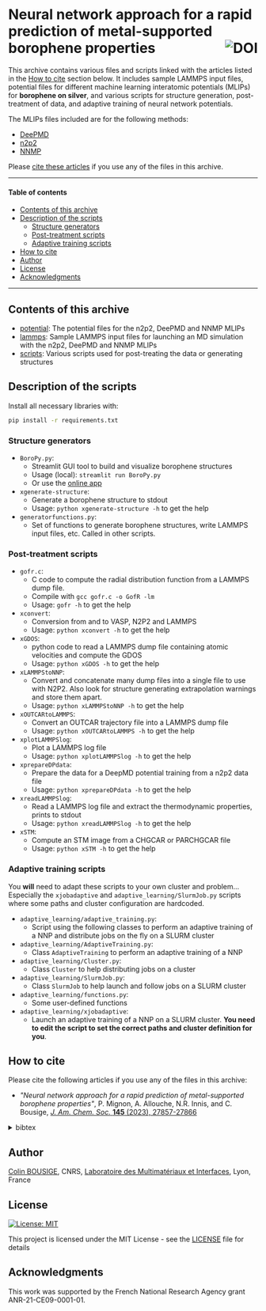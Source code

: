 # Neural network approach for a rapid prediction of metal-supported borophene properties <a href="https://zenodo.org/badge/latestdoi/698260056"><img src="https://zenodo.org/badge/698260056.svg" alt="DOI" align="right"></a>

This archive contains various files and scripts linked with the articles listed in the [How to cite](#how-to-cite) section below. It includes sample LAMMPS input files, potential files for different machine learning interatomic potentials (MLIPs) for **borophene on silver**, and various scripts for structure generation, post-treatment of data, and adaptive training of neural network potentials.

The MLIPs files included are for the following methods:
- [DeePMD](https://github.com/deepmodeling/deepmd-kit)
- [n2p2](https://github.com/compPhysVienna/n2p2/)
- [NNMP](https://github.com/allouchear/NNMP-Pot)

Please [cite these articles](#how-to-cite) if you use any of the files in this archive.

----

#### Table of contents

- [Contents of this archive](#contents-of-this-archive)
- [Description of the scripts](#description-of-the-scripts)
  - [Structure generators](#structure-generators)
  - [Post-treatment scripts](#post-treatment-scripts)
  - [Adaptive training scripts](#adaptive-training-scripts)
- [How to cite](#how-to-cite)
- [Author](#author)
- [License](#license)
- [Acknowledgments](#acknowledgments)

----

## Contents of this archive

- [potential](https://github.com/colinbousige/BoroML/tree/main/potential): The potential files for the n2p2, DeePMD and NNMP MLIPs
- [lammps](https://github.com/colinbousige/BoroML/tree/main/lammps): Sample LAMMPS input files for launching an MD simulation with the n2p2, DeePMD and NNMP MLIPs
- [scripts](https://github.com/colinbousige/BoroML/tree/main/scripts): Various scripts used for post-treating the data or generating structures

## Description of the scripts

Install all necessary libraries with:

```bash
pip install -r requirements.txt
```

### Structure generators

- `BoroPy.py`:
  - Streamlit GUI tool to build and visualize borophene structures
  - Usage (local): `streamlit run BoroPy.py`
  - Or use the [online app](https://boroml.streamlit.app/)
- `xgenerate-structure`:
  - Generate a borophene structure to stdout
  - Usage: `python xgenerate-structure -h` to get the help
- `generatorfunctions.py`:
  - Set of functions to generate borophene structures, write LAMMPS input files, etc. Called in other scripts.

### Post-treatment scripts

- `gofr.c`:
  - C code to compute the radial distribution function from a LAMMPS dump file.
  - Compile with `gcc gofr.c -o GofR -lm`
  - Usage: `gofr -h` to get the help
- `xconvert`:
  - Conversion from and to VASP, N2P2 and LAMMPS
  - Usage: `python xconvert -h` to get the help
- `xGDOS`:
  - python code to read a LAMMPS dump file containing atomic velocities and compute the GDOS
  - Usage: `python xGDOS -h` to get the help
- `xLAMMPStoNNP`:
  - Convert and concatenate many dump files into a single file to use with N2P2. Also look for structure generating extrapolation warnings and store them apart.
  - Usage: `python xLAMMPStoNNP -h` to get the help
- `xOUTCARtoLAMMPS`:
  - Convert an OUTCAR trajectory file into a LAMMPS dump file
  - Usage: `python xOUTCARtoLAMMPS -h` to get the help
- `xplotLAMMPSlog`:
  - Plot a LAMMPS log file
  - Usage: `python xplotLAMMPSlog -h` to get the help
- `xprepareDPdata`:
  - Prepare the data for a DeepMD potential training from a n2p2 data file
  - Usage: `python xprepareDPdata -h` to get the help
- `xreadLAMMPSlog`:
  - Read a LAMMPS log file and extract the thermodynamic properties, prints to stdout
  - Usage: `python xreadLAMMPSlog -h` to get the help
- `xSTM`:
  - Compute an STM image from a CHGCAR or PARCHGCAR file
  - Usage: `python xSTM -h` to get the help

### Adaptive training scripts

You **will** need to adapt these scripts to your own cluster and problem...
Especially the `xjobadaptive` and `adaptive_learning/SlurmJob.py` scripts where some paths and cluster configuration are hardcoded.

- `adaptive_learning/adaptive_training.py`:
  - Script using the following classes to perform an adaptive training of a NNP and distribute jobs on the fly on a SLURM cluster
- `adaptive_learning/AdaptiveTraining.py`:
  - Class `AdaptiveTraining` to perform an adaptive training of a NNP
- `adaptive_learning/Cluster.py`:
  - Class `Cluster` to help distributing jobs on a cluster
- `adaptive_learning/SlurmJob.py`:
  - Class `SlurmJob` to help launch and follow jobs on a SLURM cluster
- `adaptive_learning/functions.py`:
  - Some user-defined functions
- `adaptive_learning/xjobadaptive`:
  - Launch an adaptive training of a NNP on a SLURM cluster. **You need to edit the script to set the correct paths and cluster definition for you**.

## How to cite

Please cite the following articles if you use any of the files in this archive:

- *"Neural network approach for a rapid prediction of metal-supported borophene properties"*, P. Mignon, A. Allouche, N.R. Innis, and C. Bousige, [*J. Am. Chem. Soc.* **145** (2023), 27857-27866](https://doi.org/10.1021/jacs.3c11549)

<details> <summary>bibtex</summary>

```bibtex
@article{Mignon2023,
  title = {Neural Network Approach for a Rapid Prediction of Metal-Supported Borophene Properties},
  author = {Pierre Mignon and Abdul-Rahman Allouche and Neil Richard Innis and Colin Bousige},
  journal = {Journal of the American Chemical Society},
  year = {2023},
  doi = {10.1021/jacs.3c11549},
  volume = {145},
  number = {50},
  pages = {27857-27866}
}
```

</details>

## Author

[Colin BOUSIGE](mailto:colin.bousige@cnrs.fr), CNRS, [Laboratoire des Multimatériaux et Interfaces](http://lmi.cnrs.fr), Lyon, France

## License

[![License: MIT](https://img.shields.io/badge/License-MIT-yellow.svg)](https://opensource.org/licenses/MIT)

This project is licensed under the MIT License - see the [LICENSE](LICENSE) file for details

## Acknowledgments

This work was supported by the French National Research Agency grant ANR-21-CE09-0001-01.
